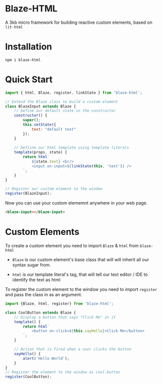 # Blaze-HTML
A 3kb micro framework for building reactive custom elements, based on `lit-html`

# Installation
```
npm i blaze-html
```



# Quick Start
```Javascript
import { html, Blaze, register, linkState } from 'blaze-html';

// Extend the Blaze class to build a custom element
class BlazeInput extends Blaze {
    // Define our default state in the constructor
    constructor() {
        super();
        this.setState({
            text: "default text"
        });
    }
    
    // Defiine our html template using template literals
    template(props, state) {
        return html`
            ${state.text} <br/>
            <input on-input=${linkState(this, 'text')} />
        `;
    }
}

// Register our custom element to the window
register(BlazeInput);
```
Now you can use your custom elememnt anywhere in your web page.
```HTML
<blaze-input></blaze-input>
```


# Custom Elements

To create a custom element you need to import `Blaze` & `html` from `blaze-html`

- `Blaze` is our custom element's base class that will will inherit all our syntax sugar from.

- `html` is our template literal's tag, that will tell our text editor / IDE to identify the text as html

To register the custom element to the window you need to import `register` and pass the class in as an argument.

```Javascript
import {Blaze, html, register} from 'blaze-html';

class CoolButton extends Blaze {
    // Display a button that says "Click Me" in it
    template() {
        return html`
            <button on-click=${this.sayHello}>Click Me</button>
        `;
    }

    // Action that is fired when a user clicks the button
    sayHello() {
        alert('Hello World');
    }
}
// Register the element to the window as cool-button
register(CoolButton);
```
